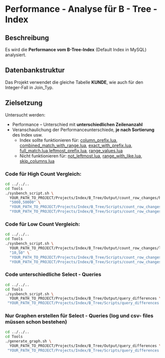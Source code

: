# Performance - Analyse für B - Tree - Index  

## Beschreibung

Es wird die **Performance vom B-Tree-Index** (Default Index in MySQL) analysiert.

## Datenbankstruktur

Das Projekt verwendet die gleiche Tabelle **KUNDE**, wie auch für den Integer-Fall in Join_Typ. 

## Zielsetzung
Untersucht werden:
- Performance – Unterschied mit **unterschiedlichen Zeilenanzahl**
- Veranschaulichung der Performanceunterschiede, **je nach Sortierung** des Index usw.
  - Index sollte funktionieren für: [column_prefix.lua](Scripts/query_differences/query_differences_select/column_prefix.lua), [combined_match_with_range.lua](Scripts/query_differences/query_differences_select/combined_match_with_range.lua), [exact_with_prefix.lua](Scripts/query_differences/query_differences_select/exact_with_prefix.lua), [full_match.lua](Scripts/query_differences/query_differences_select/full_match.lua),[leftmost_prefix.lua](Scripts/query_differences/query_differences_select/leftmost_prefix.lua), [range_values.lua](Scripts/query_differences/query_differences_select/range_values.lua)
  - Nicht funktionieren für: [not_leftmost.lua](Scripts/query_differences/query_differences_select/not_leftmost.lua), [range_with_like.lua](Scripts/query_differences/query_differences_select/range_with_like.lua), [skip_columns.lua](Scripts/query_differences/query_differences_select/skip_columns.lua)
    
### Code für High Count Vergleich:

```bash
cd ../../..
cd Tools
./sysbench_script.sh \
  YOUR_PATH_TO_PROJECT/Projects/Index/B_Tree/Output/count_row_changes/high_counts \
  "5000,50000" \
  "YOUR_PATH_TO_PROJECT/Projects/Index/B_Tree/Scripts/count_row_changes/with_index:true" \
  "YOUR_PATH_TO_PROJECT/Projects/Index/B_Tree/Scripts/count_row_changes/without_index:true"
```

### Code für Low Count Vergleich:
```bash
cd ../../..
cd Tools
./sysbench_script.sh \
  YOUR_PATH_TO_PROJECT/Projects/Index/B_Tree/Output/count_row_changes/low_counts \
  "10,50" \
  "YOUR_PATH_TO_PROJECT/Projects/Index/B_Tree/Scripts/count_row_changes/with_index:true" \
  "YOUR_PATH_TO_PROJECT/Projects/Index/B_Tree/Scripts/count_row_changes/without_index:true"
```

### Code unterschiedliche Select - Queries
```bash
cd ../../..
cd Tools
./sysbench_script.sh \
  YOUR_PATH_TO_PROJECT/Projects/Index/B_Tree/Output/query_differences \
 "YOUR_PATH_TO_PROJECT/Projects/Index/B_Tree/Scripts/query_differences:false" 
```

### Nur Graphen erstellen für Select - Queries (log und csv- files müssen schon bestehen)
```bash
cd ../../..
cd Tools
./generate_graph.sh \
  YOUR_PATH_TO_PROJECT/Projects/Index/B_Tree/Output/query_differences \
 "YOUR_PATH_TO_PROJECT/Projects/Index/B_Tree/Scripts/query_differences:false" 
```